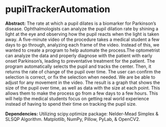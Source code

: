 # pupilTrackerAutomation

**Abstract:** 
The rate at which a pupil dilates is a biomarker for Parkinson’s disease. Ophthalmologists can analyze the pupil dilation rate by shining a light at the eye and observing how the pupil reacts when the light is taken away. A five-minute video of the procedure takes a medical student a few days to go through, analyzing each frame of the video. Instead of this, we wanted to create a program to help automate the process.The optometrist can analyze the data and properly diagnose with the patient with early onset Parkinson’s, leading to preventative treatment for the patient. The program automatically selects the pupil and tracks the center. Then, it returns the rate of change of the pupil over time. The user can confirm the selection is correct, or fix the selection when needed. We are be able to adjust for any movement in the video. The result is a graph that shows the size of the pupil over time, as well as data with the size at each point. This allows them to make the process go from a few days to a few hours. This will help the medical students focus on getting real world experience instead of having to spend their time on tracking the pupil size.

**Dependencies:** Utilizing scipy.optimize package: Nelder-Mead Simplex & SLSQP Algorithm. Matplotlib, NumPy, Pillow, PyLab, & OpenCV2.
